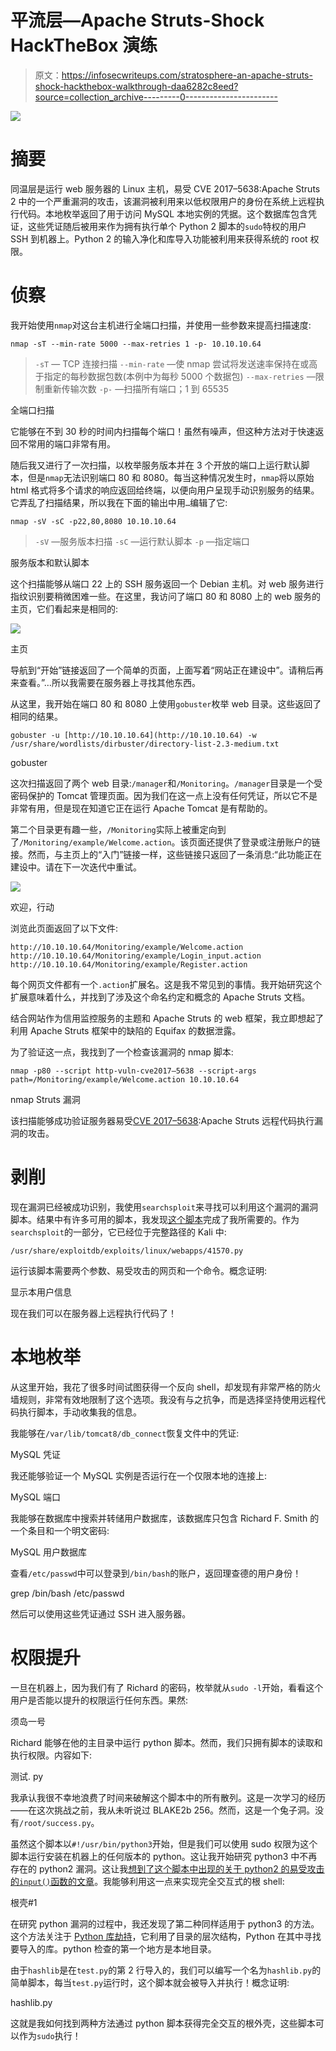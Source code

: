 # 平流层—Apache Struts-Shock HackTheBox 演练

> 原文：<https://infosecwriteups.com/stratosphere-an-apache-struts-shock-hackthebox-walkthrough-daa6282c8eed?source=collection_archive---------0----------------------->

![](img/700f6828d08a084b018da923679aa729.png)

# 摘要

同温层是运行 web 服务器的 Linux 主机，易受 CVE 2017–5638:Apache Struts 2 中的一个严重漏洞的攻击，该漏洞被利用来以低权限用户的身份在系统上远程执行代码。本地枚举返回了用于访问 MySQL 本地实例的凭据。这个数据库包含凭证，这些凭证随后被用来作为拥有执行单个 Python 2 脚本的`sudo`特权的用户 SSH 到机器上。Python 2 的输入净化和库导入功能被利用来获得系统的 root 权限。

# 侦察

我开始使用`nmap`对这台主机进行全端口扫描，并使用一些参数来提高扫描速度:

```
nmap -sT --min-rate 5000 --max-retries 1 -p- 10.10.10.64
```

> `-sT` — TCP 连接扫描
> `--min-rate` —使 nmap 尝试将发送速率保持在或高于指定的每秒数据包数(本例中为每秒 5000 个数据包)
> `--max-retries` —限制重新传输次数
> `-p-` —扫描所有端口；1 到 65535

全端口扫描

它能够在不到 30 秒的时间内扫描每个端口！虽然有噪声，但这种方法对于快速返回不常用的端口非常有用。

随后我又进行了一次扫描，以枚举服务版本并在 3 个开放的端口上运行默认脚本，但是`nmap`无法识别端口 80 和 8080。每当这种情况发生时，`nmap`将以原始 html 格式将多个请求的响应返回给终端，以便向用户呈现手动识别服务的结果。它弄乱了扫描结果，所以我在下面的输出中用`…`编辑了它:

```
nmap -sV -sC -p22,80,8080 10.10.10.64
```

> `-sV` —服务版本扫描
> `-sC` —运行默认脚本
> `-p` —指定端口

服务版本和默认脚本

这个扫描能够从端口 22 上的 SSH 服务返回一个 Debian 主机。对 web 服务进行指纹识别要稍微困难一些。在这里，我访问了端口 80 和 8080 上的 web 服务的主页，它们看起来是相同的:

![](img/f239e0c000f018d30ee2baa62ed99964.png)

主页

导航到“开始”链接返回了一个简单的页面，上面写着“网站正在建设中”。请稍后再来查看。”…所以我需要在服务器上寻找其他东西。

从这里，我开始在端口 80 和 8080 上使用`gobuster`枚举 web 目录。这些返回了相同的结果。

```
gobuster -u [http://10.10.10.64](http://10.10.10.64) -w /usr/share/wordlists/dirbuster/directory-list-2.3-medium.txt
```

gobuster

这次扫描返回了两个 web 目录:`/manager`和`/Monitoring`。`/manager`目录是一个受密码保护的 Tomcat 管理页面。因为我们在这一点上没有任何凭证，所以它不是非常有用，但是现在知道它正在运行 Apache Tomcat 是有帮助的。

第二个目录更有趣一些，`/Monitoring`实际上被重定向到了`/Monitoring/example/Welcome.action`。该页面还提供了登录或注册账户的链接。然而，与主页上的“入门”链接一样，这些链接只返回了一条消息:“此功能正在建设中。请在下一次迭代中重试。

![](img/415d9b99bff0e2d95f97186ae9991002.png)

欢迎，行动

浏览此页面返回了以下文件:

```
http://10.10.10.64/Monitoring/example/Welcome.action
http://10.10.10.64/Monitoring/example/Login_input.action
http://10.10.10.64/Monitoring/example/Register.action
```

每个网页文件都有一个`.action`扩展名。这是我不常见到的事情。我开始研究这个扩展意味着什么，并找到了涉及这个命名约定和概念的 Apache Struts 文档。

结合网站作为信用监控服务的主题和 Apache Struts 的 web 框架，我立即想起了利用 Apache Struts 框架中的缺陷的 Equifax 的数据泄露。

为了验证这一点，我找到了一个检查该漏洞的 nmap 脚本:

```
nmap -p80 --script http-vuln-cve2017–5638 --script-args path=/Monitoring/example/Welcome.action 10.10.10.64
```

nmap Struts 漏洞

该扫描能够成功验证服务器易受[CVE 2017–5638](https://nvd.nist.gov/vuln/detail/CVE-2017-5638):Apache Struts 远程代码执行漏洞的攻击。

# 剥削

现在漏洞已经被成功识别，我使用`searchsploit`来寻找可以利用这个漏洞的漏洞脚本。结果中有许多可用的脚本，我发现[这个脚本](https://www.exploit-db.com/exploits/41570/)完成了我所需要的。作为`searchsploit`的一部分，它已经位于完整路径的 Kali 中:

```
/usr/share/exploitdb/exploits/linux/webapps/41570.py
```

运行该脚本需要两个参数、易受攻击的网页和一个命令。概念证明:

显示本用户信息

现在我们可以在服务器上远程执行代码了！

# 本地枚举

从这里开始，我花了很多时间试图获得一个反向 shell，却发现有非常严格的防火墙规则，非常有效地限制了这个选项。我没有与之抗争，而是选择坚持使用远程代码执行脚本，手动收集我的信息。

我能够在`/var/lib/tomcat8/db_connect`恢复文件中的凭证:

MySQL 凭证

我还能够验证一个 MySQL 实例是否运行在一个仅限本地的连接上:

MySQL 端口

我能够在数据库中搜索并转储用户数据库，该数据库只包含 Richard F. Smith 的一个条目和一个明文密码:

MySQL 用户数据库

查看`/etc/passwd`中可以登录到`/bin/bash`的账户，返回理查德的用户身份！

grep /bin/bash /etc/passwd

然后可以使用这些凭证通过 SSH 进入服务器。

# 权限提升

一旦在机器上，因为我们有了 Richard 的密码，枚举就从`sudo -l`开始，看看这个用户是否能以提升的权限运行任何东西。果然:

须岛一号

Richard 能够在他的主目录中运行 python 脚本。然而，我们只拥有脚本的读取和执行权限。内容如下:

测试. py

我承认我很不幸地浪费了时间来破解这个脚本中的所有散列。这是一次学习的经历——在这次挑战之前，我从未听说过 BLAKE2b 256。然而，这是一个兔子洞。没有`/root/success.py`。

虽然这个脚本以`#!/usr/bin/python3`开始，但是我们可以使用 sudo 权限为这个脚本运行安装在机器上的任何版本的 python。这让我开始研究 python3 中不再存在的 python2 漏洞。这让我[想到了这个脚本中出现的关于 python2 的易受攻击的`input()`函数的文章](https://intx0x80.blogspot.com/2017/05/python-input-vulnerability_25.html)。我能够利用这一点来实现完全交互式的根 shell:

根壳#1

在研究 python 漏洞的过程中，我还发现了第二种同样适用于 python3 的方法。这个方法关注于 [Python 库劫持](https://www.rastating.com/privilege-escalation-via-python-library-hijacking/)，它利用了目录的层次结构，Python 在其中寻找要导入的库。python 检查的第一个地方是本地目录。

由于`hashlib`是在`test.py`的第 2 行导入的，我们可以编写一个名为`hashlib.py`的简单脚本，每当`test.py`运行时，这个脚本就会被导入并执行！概念证明:

hashlib.py

这就是我如何找到两种方法通过 python 脚本获得完全交互的根外壳，这些脚本可以作为`sudo`执行！